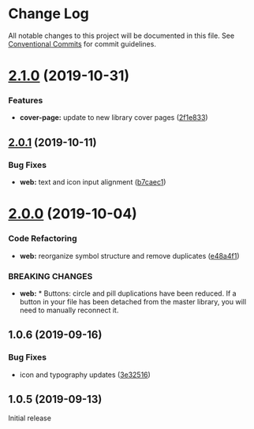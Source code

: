 # Change Log

All notable changes to this project will be documented in this file.
See [Conventional Commits](https://conventionalcommits.org) for commit guidelines.

# [2.1.0](https://github.com/momentum-design/momentum-design-kit/compare/@momentum-ui/web-sketch-kit@2.0.1...@momentum-ui/web-sketch-kit@2.1.0) (2019-10-31)


### Features

* **cover-page:** update to new library cover pages ([2f1e833](https://github.com/momentum-design/momentum-design-kit/commit/2f1e833))





## [2.0.1](https://github.com/momentum-design/momentum-design-kit/compare/@momentum-ui/web-sketch-kit@2.0.0...@momentum-ui/web-sketch-kit@2.0.1) (2019-10-11)


### Bug Fixes

* **web:** text and icon input alignment ([b7caec1](https://github.com/momentum-design/momentum-design-kit/commit/b7caec1))





# [2.0.0](https://github.com/momentum-design/momentum-design-kit/compare/@momentum-ui/web-sketch-kit@1.0.6...@momentum-ui/web-sketch-kit@2.0.0) (2019-10-04)


### Code Refactoring

* **web:** reorganize symbol structure and remove duplicates ([e48a4f1](https://github.com/momentum-design/momentum-design-kit/commit/e48a4f1))


### BREAKING CHANGES

* **web:** * Buttons: circle and pill duplications have been reduced. If a button in your file has been detached from the master library, you will need to manually reconnect it.





## 1.0.6 (2019-09-16)


### Bug Fixes

* icon and typography updates ([3e32516](https://github.com/momentum-design/momentum-design-kit/commit/3e32516))





## 1.0.5 (2019-09-13)

Initial release

